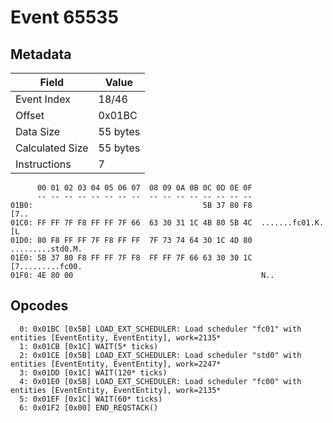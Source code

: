 # Event 65535

## Metadata

| Field           | Value    |
|-----------------|----------|
| Event Index     | 18/46    |
| Offset          | 0x01BC   |
| Data Size       | 55 bytes |
| Calculated Size | 55 bytes |
| Instructions    | 7        |

```
      00 01 02 03 04 05 06 07  08 09 0A 0B 0C 0D 0E 0F
      -- -- -- -- -- -- -- --  -- -- -- -- -- -- -- --
01B0:                                      5B 37 80 F8              [7..
01C0: FF FF 7F F8 FF FF 7F 66  63 30 31 1C 4B 80 5B 4C  .......fc01.K.[L
01D0: 80 F8 FF FF 7F F8 FF FF  7F 73 74 64 30 1C 4D 80  .........std0.M.
01E0: 5B 37 80 F8 FF FF 7F F8  FF FF 7F 66 63 30 30 1C  [7.........fc00.
01F0: 4E 80 00                                          N..             
```

## Opcodes

```
  0: 0x01BC [0x5B] LOAD_EXT_SCHEDULER: Load scheduler "fc01" with entities [EventEntity, EventEntity], work=2135*
  1: 0x01CB [0x1C] WAIT(5* ticks)
  2: 0x01CE [0x5B] LOAD_EXT_SCHEDULER: Load scheduler "std0" with entities [EventEntity, EventEntity], work=2247*
  3: 0x01DD [0x1C] WAIT(120* ticks)
  4: 0x01E0 [0x5B] LOAD_EXT_SCHEDULER: Load scheduler "fc00" with entities [EventEntity, EventEntity], work=2135*
  5: 0x01EF [0x1C] WAIT(60* ticks)
  6: 0x01F2 [0x00] END_REQSTACK()
```
